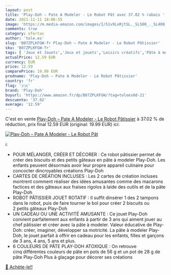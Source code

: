 ```yaml
---
layout: post
title: 'Play-Doh – Pate A Modeler - Le Robot Pât avec 37.02 % rabais '
date: 2021-11-11 18:06:55
image: 'https://m.media-amazon.com/images/I/51v9LxRjtSL._SL500_._SL400_.jpg'
comments: true
category: ofertas
author: 'tole.es'
slug: 'B07ZPLKFGW-fr Play-Doh – Pate A Modeler - Le Robot Pâtissier'
sku: 'B07ZPLKFGW-fr'
tags: [ 'Jeux et Jouets','Jeux et jouets','Loisirs créatifs','Pâte à modeler','play-doh', ]
actualPrice: 12.59 EUR
currency: EUR
price: 12.59
comparePrice: 19.99 EUR
prodname: 'Play-Doh – Pate A Modeler - Le Robot Pâtissier'
country: 'fr'
flag: '🇫🇷'
brand: 'Play-Doh'
buyurl: 'https://www.amazon.fr/dp/B07ZPLKFGW/?tag=tolees0d-21'
descuento: '37.02'
average: '12.59'
---
```


C'est en vente [Play-Doh – Pate A Modeler - Le Robot Pâtissier](https://www.amazon.fr/dp/B07ZPLKFGW/?tag=tolees0d-21)  à  37.02 % de réduction, prix final  12.59 EUR (original: 19.99 EUR) ici:

[![Play-Doh – Pate A Modeler - Le Robot Pât](https://m.media-amazon.com/images/I/51v9LxRjtSL._SL500_._SL400_.jpg)](https://www.amazon.fr/dp/B07ZPLKFGW/?tag=tolees0d-21)

ℹ️:

- POUR MÉLANGER, CRÉER ET DÉCORER : Ce robot pâtissier permet de créer des biscuits et des petits gâteaux en pâte à modeler Play-Doh. Les enfants peuvent désormais avoir leur propre appareil culinaire pour concocter dincroyables créations Play-Doh
- CARTES DE CRÉATION INCLUSES : Les 2 cartes de création incluses montrent comment réaliser des idées amusantes comme des macarons factices et des gâteaux aux fraises rigolos à laide des outils et de la pâte Play-Doh
- ROBOT PÂTISSIER JOUET ROTATIF : Il suffit dinsérer 1 des 2 tampons dans le robot, puis de faire tourner le bol pour créer 2 biscuits ou 2 petits gâteaux Play-Doh
- UN CADEAU OU UNE ACTIVITÉ AMUSANTE : Ce jouet Play-Doh convient parfaitement aux enfants à partir de 3 ans qui aiment jouer au chef pâtissier et créer avec la pâte à modeler. Valeur éducative de Play-Doh: créer, imaginer, développer sa motricité. La pâte à modeler Play-Doh, le jouet parfait à offrir en cadeau pour les enfants, filles et garçons de 3 ans, 4 ans, 5 ans et plus.
- 6 COULEURS DE PÂTE PLAY-DOH ATOXIQUE : On retrouve cinq différentes couleurs de pâte en pots de 56 g et un pot de 28 g de pâte Play-Doh Plus à glaçage pour décorer ses créations

[🛒 Achète-le!!](https://www.amazon.fr/dp/B07ZPLKFGW/?tag=tolees0d-21)
